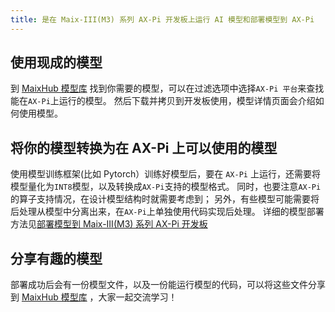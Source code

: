 ```yaml
---
title: 是在 Maix-III(M3) 系列 AX-Pi 开发板上运行 AI 模型和部署模型到 AX-Pi
---
```



## 使用现成的模型

到 [MaixHub 模型库](https://maixhub.com/model/zoo) 找到你需要的模型，可以在过滤选项中选择`AX-Pi 平台`来查找能在`AX-Pi`上运行的模型。
然后下载并拷贝到开发板使用，模型详情页面会介绍如何使用模型。

## 将你的模型转换为在 AX-Pi 上可以使用的模型

使用模型训练框架(比如 Pytorch）训练好模型后，要在 `AX-Pi` 上运行，还需要将模型量化为`INT8`模型，以及转换成`AX-Pi`支持的模型格式。
同时，也要注意`AX-Pi`的算子支持情况，在设计模型结构时就需要考虑到；
另外，有些模型可能需要将后处理从模型中分离出来，在`AX-Pi`上单独使用代码实现后处理。
详细的模型部署方法见[部署模型到 Maix-III(M3) 系列 AX-Pi 开发板](/ai/zh/deploy/ax-pi.html)

## 分享有趣的模型

部署成功后会有一份模型文件，以及一份能运行模型的代码，可以将这些文件分享到 [MaixHub 模型库](https://maixhub.com/model/zoo) ，大家一起交流学习！

